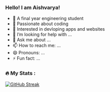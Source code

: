 ### Hello! I am Aishvarya!
- 🔭 A final year engineering student
- 🌱 Passionate about coding
- 👯 Interested in devloping apps and websites
- 🤔 I’m looking for help with ...
- 💬 Ask me about ...
- 📫 How to reach me: ...
- 😄 Pronouns: ...
- ⚡ Fun fact: ...

### :fire: My Stats :
[![GitHub Streak](http://github-readme-streak-stats.herokuapp.com?user=aishvarya-111&theme=tokyonight&hide_border=true)](https://git.io/streak-stats)
<!--
**aishvarya-111/aishvarya-111** is a ✨ _special_ ✨ repository because its `README.md` (this file) appears on your GitHub profile.

Here are some ideas to get you started:

- 🔭 I’m currently working on ...
- 🌱 I’m currently learning ...
- 👯 I’m looking to collaborate on ...
- 🤔 I’m looking for help with ...
- 💬 Ask me about ...
- 📫 How to reach me: ...
- 😄 Pronouns: ...
- ⚡ Fun fact: ...
-->
